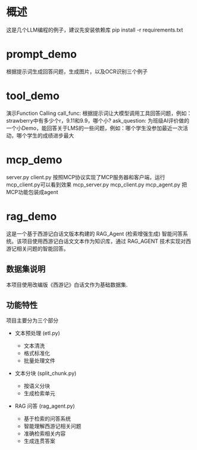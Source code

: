 # 概述

这是几个LLM编程的例子，建议先安装依赖库 pip install -r requirements.txt

#  prompt_demo

根据提示词生成回答问题，生成图片，以及OCR识别三个例子

#  tool_demo

演示Function Calling
call_func: 根据提示词让大模型调用工具回答问题，例如：strawberry中有多少个r，9.11和9.9，哪个小?
ask_question: 为班级AI评价做的一个小Demo，能回答关于LMS的一些问题，例如：哪个学生没参加最近一次活动，哪个学生的成绩进步最大

#  mcp_demo

server.py client.py 按照MCP协议实现了MCP服务器和客户端，运行mcp_client.py可以看到效果
mcp_server.py mcp_client.py mcp_agent.py 把MCP功能包装成agent    


#  rag_demo 

这是一个基于西游记白话文版本构建的 RAG_Agent (检索增强生成) 智能问答系统。该项目使用西游记白话文文本作为知识库，通过 RAG_AGENT 技术实现对西游记相关问题的智能回答。

## 数据集说明

本项目使用改编版《西游记》白话文作为基础数据集. 

## 功能特性

项目主要分为三个部分

- 文本预处理 (etl.py)
  - 文本清洗
  - 格式标准化
  - 批量处理文件

- 文本分块 (split_chunk.py) 
  - 按语义分块
  - 生成检索单元

- RAG 问答 (rag_agent.py)
  - 基于检索的问答系统
  - 智能理解西游记相关问题
  - 准确检索相关内容
  - 生成连贯答案


